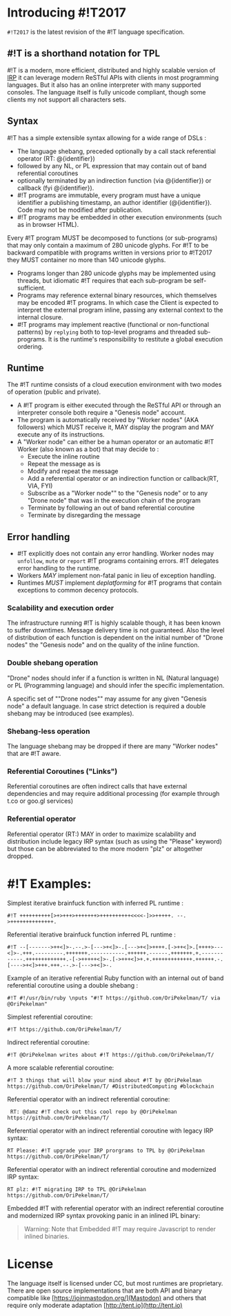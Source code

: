 # Introducing #!T2017

`#!T2017` is the latest revision of the #!T language specification.


## #!T is a shorthand notation for TPL

 #!T is a modern, more efficient, distributed and highly scalable version of [IRP](http://esolangs.org/wiki/IRP) it can leverage modern ReSTful APIs with clients in most programming languages. But it also has an online interpreter with many  supported consoles. The language itself is fully unicode compliant, though some clients my not support all characters sets. 
 
## Syntax

 #!T has a simple extensible syntax allowing for a wide range of DSLs :

 * The language shebang, preceded optionally by a call stack referential operator (RT: @{identifier}) 
 * followed by  any NL, or PL expression that may contain out of band referential coroutines
 * optionally terminated by an indirection function (via @{identifier}) or callback (fyi @{identifier}).
 * #!T programs are immutable, every program must have a unique identifier a publishing timestamp, an author identifier (@{identifier}). Code may not be modified after publication.
 * #!T programs may be embedded in other execution environments (such as in browser HTML).
 
Every #!T program MUST be decomposed to functions (or sub-programs) that may only contain a maximum of 280 unicode glyphs. For #!T to be backward compatible with programs written in versions prior to #!T2017 they MUST container no more than 140 unicode glyphs.

* Programs longer than 280 unicode glyphs may be implemented using threads, but idiomatic #!T requires that each sub-program be self-sufficient.
* Programs may reference external binary resources, which themselves may be encoded #!T programs. In which case the Client is expected to interpret the external program inline, passing any external context to the internal closure.
* #!T programs may implement reactive (functional or non-functional patterns) by `replying` both to top-level programs and threaded sub-programs. It is the runtime's responsibility to restitute a global execution ordering.

## Runtime

The  #!T runtime consists of a cloud execution environment with two modes of operation (public and private). 

* A #!T  program is either executed through the ReSTful API or through an interpreter console both require a "Genesis node" account. 
* The program is automatically received by "Worker nodes" (AKA followers) which MUST receive it, MAY display the program and MAY execute any of its instructions. 
* A "Worker node" can either be a human operator or an automatic #!T Worker (also known as a bot) that may  decide to :
    * Execute the inline routine
    * Repeat the message as is
    * Modify and repeat the message 
    * Add a referential operator or an indirection function or callback(RT, VIA, FYI)
    * Subscribe as a "Worker node"" to the "Genesis node" or to any "Drone node" that was in the execution chain of  the program
    * Terminate by following an out of band referential coroutine
    * Terminate by disregarding the message

## Error handling

* #!T explicitly does not contain any error handling. Worker nodes may `unfollow`, `mute` or `report` #!T programs containing errors. #!T delegates error handling to the runtime.
* Workers _MAY_ implement non-fatal panic in lieu of exception handling.
* Runtimes _MUST_ implement _deplatforming_ for #!T programs that contain exceptions to common decency protocols.

### Scalability and execution order
The infrastructure running #!T is highly scalable though, it has been known to suffer downtimes. Message delivery time is not guaranteed. Also the level of distribution of each function is dependent on the initial number of "Drone nodes" the "Genesis node" and on the quality of the inline function.

### Double shebang operation
"Drone" nodes should infer if a function is written in NL (Natural language) or PL (Programming language) and should infer the specific implementation.

A specific set of ""Drone nodes"" may assume for any given "Genesis node" a default language. In case strict detection is required a double shebang may be introduced (see examples).

### Shebang-less operation
The language shebang may be dropped if there are many "Worker nodes" that are #!T aware.

### Referential Coroutines ("Links")
Referential coroutines are often indirect calls that have external dependencies and may require additional processing (for example through t.co or goo.gl services)

### Referential operator
Referential operator (RT:) MAY in order to maximize scalability and distribution include legacy IRP syntax (such as using the "Please" keyword) but those can be abbreviated to the more modern "plz" or altogether dropped. 

# #!T Examples:

Simplest iterative brainfuck function with inferred PL runtime :

    #!T ++++++++++[>+>+++>+++++++>++++++++++<<<<-]>>+++++. --. >++++++++++++++.

Referential iterative brainfuck function inferred PL runtime :
    
    #!T --[------->++<]>-.--.>-[--->+<]>-.[--->+<]>++++.[->++<]>.[++++>---<]>-.+++.---------.+++++++.-----------.++++++.------.+++++++.+.------------.+++++++++++++.-[->+++++<]>-.[->+++<]>+.+.+++++++++++++.++++++.-.[---->+<]>+++.+++.--.>-[--->+<]>-.


Example of an iterative referential Ruby function with an internal out of band referential coroutine using a double shebang  :
    
    #!T #!/usr/bin/ruby \nputs "#!T https://github.com/OriPekelman/T/ via @OriPekelman"

Simplest referential coroutine:

    #!T https://github.com/OriPekelman/T/

Indirect referential coroutine:

    #!T @OriPekelman writes about #!T https://github.com/OriPekelman/T/
    
A more scalable referential coroutine:

    #!T 3 things that will blow your mind about #!T by @OriPekelman https://github.com/OriPekelman/T/ #DistributedComputing #blockchain

Referential operator with an indirect referential coroutine:

     RT: @damz #!T check out this cool repo by @OriPekelman https://github.com/OriPekelman/T/

Referential operator with an indirect referential coroutine with legacy IRP syntax:
    
    RT Please: #!T upgrade your IRP prorgrams to TPL by @OriPekelman https://github.com/OriPekelman/T/
    
Referential operator with an indirect referential coroutine and  modernized IRP syntax:
    
    RT plz: #!T migrating IRP to TPL @OriPekelman https://github.com/OriPekelman/T/

Embedded #!T with referential operator with an indirect referential coroutine and modernized IRP syntax provoking panic in an inlined IPL binary:

> Warning: Note that Embedded #!T may require Javascript to render inlined binaries.

# License

The language itself is licensed under CC, but most runtimes are proprietary. There are open source implementations that are both API and binary compatible like [https://joinmastodon.org/](Mastodon) and others that require only moderate adaptation [http://tent.io](http://tent.io) 
